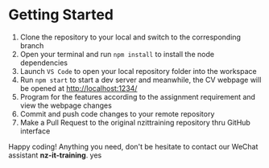 # Getting Started

1. Clone the repository to your local and switch to the corresponding branch
2. Open your terminal and run `npm install` to install the node dependencies
3. Launch `VS Code` to open your local repository folder into the workspace
4. Run `npm start` to start a dev server and meanwhile, the CV webpage will be opened at [http://localhost:1234/](http://localhost:1234/)
5. Program for the features according to the assignment requirement and view the webpage changes
6. Commit and push code changes to your remote repository
7. Make a Pull Request to the original nzittraining repository thru GitHub interface

Happy coding! Anything you need, don't be hesitate to contact our WeChat assistant **nz-it-training**.
yes
